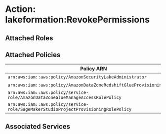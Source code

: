 # Action: lakeformation:RevokePermissions

## Attached Roles

## Attached Policies

| Policy ARN | Policy Name |
|------------|-------------|
| `arn:aws:iam::aws:policy/AmazonSecurityLakeAdministrator` | [AmazonSecurityLakeAdministrator](../policies.md#amazonsecuritylakeadministrator) |
| `arn:aws:iam::aws:policy/AmazonDataZoneRedshiftGlueProvisioningPolicy` | [AmazonDataZoneRedshiftGlueProvisioningPolicy](../policies.md#amazondatazoneredshiftglueprovisioningpolicy) |
| `arn:aws:iam::aws:policy/service-role/AmazonDataZoneGlueManageAccessRolePolicy` | [AmazonDataZoneGlueManageAccessRolePolicy](../policies.md#amazondatazonegluemanageaccessrolepolicy) |
| `arn:aws:iam::aws:policy/service-role/SageMakerStudioProjectProvisioningRolePolicy` | [SageMakerStudioProjectProvisioningRolePolicy](../policies.md#sagemakerstudioprojectprovisioningrolepolicy) |

## Associated Services

